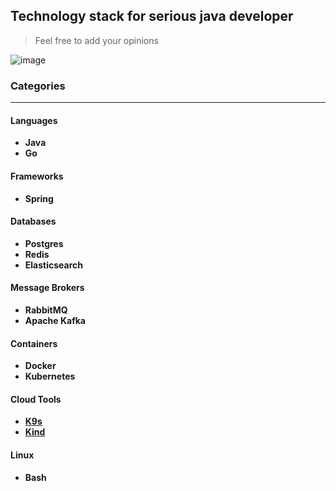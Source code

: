 ## Technology stack for serious java developer
> Feel free to add your opinions

![image](https://www.techlist.com/techlist_logo_330x250.png)

### Categories
---

#### Languages
- **Java**
- **Go**

#### Frameworks
- **Spring**

#### Databases
- **Postgres**
- **Redis**
- **Elasticsearch**

#### Message Brokers
- **RabbitMQ**
- **Apache Kafka**

#### Containers
- **Docker**
- **Kubernetes**

#### Cloud Tools
- [**K9s**](https://github.com/derailed/k9s)
- [**Kind**](https://kind.sigs.k8s.io/)

#### Linux
- **Bash**



